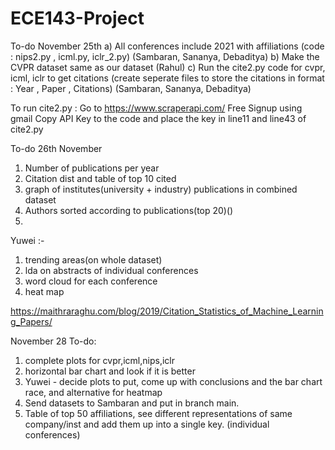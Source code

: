 # ECE143-Project

To-do November 25th
a) All conferences include 2021 with affiliations (code : nips2.py , icml.py, iclr_2.py) (Sambaran, Sananya, Debaditya)
b) Make the CVPR dataset same as our dataset (Rahul)
c) Run the cite2.py code for cvpr, icml, iclr to get citations (create seperate files to store the citations in format : Year , Paper , Citations) (Sambaran, Sananya, Debaditya)

To run cite2.py : 
Go to https://www.scraperapi.com/
Free Signup using gmail 
Copy API Key to the code and place the key in line11 and line43 of cite2.py

To-do 26th November
1. Number of publications per year 
2. Citation dist and table of top 10 cited
3. graph of institutes(university + industry) publications in combined dataset
4. Authors sorted according to publications(top 20)()
5. 
Yuwei :- 
1. trending areas(on whole dataset)
2. lda on abstracts of individual conferences
3. word cloud for each conference 
4. heat map

https://maithraraghu.com/blog/2019/Citation_Statistics_of_Machine_Learning_Papers/

November 28 To-do: 
1. complete plots for cvpr,icml,nips,iclr
2. horizontal bar chart and look if it is better 
3. Yuwei - decide plots to put, come up with conclusions and the bar chart race, and alternative for heatmap 
4. Send datasets to Sambaran and put in branch main.
5. Table of top 50 affiliations, see different representations of same company/inst and add them up into a single key. (individual conferences)